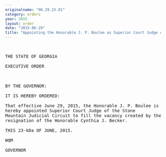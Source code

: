 ```yaml
---
originalname: "06.29.15.01"
category: orders
year: 2015
layout: order
date: "2015-06-29"
title: "Appointing the Honorable J. P. Boulee as Superior Court Judge of the Stone Mountain Judicial Circuit"
---
```

<pre>
    

THE STATE OF GEORGIA

EXECUTIVE ORDER

 

BY THE GOVERNOR:

IT IS HEREBY ORDERED:

That effective June 29, 2015, the Honorable J. P. Boulee is
hereby appointed Superior Court Judge of the Stone
Mountain Judicial Circuit to fill the vacancy created by the
resignation of the Honorable Cynthia J. Becker.

THIS 23-kDa OF JUNE, 2015.

WQM

GOVERNOR

</pre>
